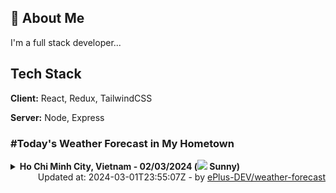## 🚀 About Me
I'm a full stack developer...


## Tech Stack

**Client:** React, Redux, TailwindCSS

**Server:** Node, Express

### #Today's Weather Forecast in My Hometown



<details>
    <summary><b>Ho Chi Minh City, Vietnam - 02/03/2024 (<img src="https://cdn.weatherapi.com/weather/64x64/day/113.png" /> Sunny)</b>
    </summary>

    
<table>
    <tr>
        <th>Hour</th>
        <td>00:00</td><td>01:00</td><td>02:00</td><td>03:00</td><td>04:00</td><td>05:00</td><td>06:00</td><td>07:00</td><td>08:00</td><td>09:00</td><td>10:00</td><td>11:00</td><td>12:00</td><td>13:00</td><td>14:00</td><td>15:00</td><td>16:00</td><td>17:00</td><td>18:00</td><td>19:00</td><td>20:00</td><td>21:00</td><td>22:00</td><td>23:00</td>
    </tr>
    <tr>
        <th>Weather</th>
        <td><img src="https://cdn.weatherapi.com/weather/64x64/night/113.png"></img></td><td><img src="https://cdn.weatherapi.com/weather/64x64/night/113.png"></img></td><td><img src="https://cdn.weatherapi.com/weather/64x64/night/113.png"></img></td><td><img src="https://cdn.weatherapi.com/weather/64x64/night/113.png"></img></td><td><img src="https://cdn.weatherapi.com/weather/64x64/night/113.png"></img></td><td><img src="https://cdn.weatherapi.com/weather/64x64/night/113.png"></img></td><td><img src="https://cdn.weatherapi.com/weather/64x64/day/116.png"></img></td><td><img src="https://cdn.weatherapi.com/weather/64x64/day/113.png"></img></td><td><img src="https://cdn.weatherapi.com/weather/64x64/day/113.png"></img></td><td><img src="https://cdn.weatherapi.com/weather/64x64/day/113.png"></img></td><td><img src="https://cdn.weatherapi.com/weather/64x64/day/113.png"></img></td><td><img src="https://cdn.weatherapi.com/weather/64x64/day/113.png"></img></td><td><img src="https://cdn.weatherapi.com/weather/64x64/day/113.png"></img></td><td><img src="https://cdn.weatherapi.com/weather/64x64/day/116.png"></img></td><td><img src="https://cdn.weatherapi.com/weather/64x64/day/116.png"></img></td><td><img src="https://cdn.weatherapi.com/weather/64x64/day/113.png"></img></td><td><img src="https://cdn.weatherapi.com/weather/64x64/day/113.png"></img></td><td><img src="https://cdn.weatherapi.com/weather/64x64/day/113.png"></img></td><td><img src="https://cdn.weatherapi.com/weather/64x64/day/113.png"></img></td><td><img src="https://cdn.weatherapi.com/weather/64x64/night/113.png"></img></td><td><img src="https://cdn.weatherapi.com/weather/64x64/night/113.png"></img></td><td><img src="https://cdn.weatherapi.com/weather/64x64/night/113.png"></img></td><td><img src="https://cdn.weatherapi.com/weather/64x64/night/113.png"></img></td><td><img src="https://cdn.weatherapi.com/weather/64x64/night/113.png"></img></td>
    </tr>
    <tr>
        <th>Condition</th>
        <td width="200px">Clear </td><td width="200px">Clear </td><td width="200px">Clear </td><td width="200px">Clear </td><td width="200px">Clear </td><td width="200px">Clear </td><td width="200px">Partly cloudy</td><td width="200px">Sunny</td><td width="200px">Sunny</td><td width="200px">Sunny</td><td width="200px">Sunny</td><td width="200px">Sunny</td><td width="200px">Sunny</td><td width="200px">Partly Cloudy </td><td width="200px">Partly Cloudy </td><td width="200px">Sunny</td><td width="200px">Sunny</td><td width="200px">Sunny</td><td width="200px">Sunny</td><td width="200px">Clear </td><td width="200px">Clear </td><td width="200px">Clear </td><td width="200px">Clear </td><td width="200px">Clear </td>
    </tr>
    <tr>
        <th>Temperature</th>
        <td>26.7 °C</td><td>26.3 °C</td><td>26.1 °C</td><td>25.9 °C</td><td>25.9 °C</td><td>25.8 °C</td><td>26 °C</td><td>26.6 °C</td><td>28.5 °C</td><td>30.4 °C</td><td>32.5 °C</td><td>34.7 °C</td><td>36.2 °C</td><td>37.2 °C</td><td>37.3 °C</td><td>36.7 °C</td><td>34.6 °C</td><td>32.4 °C</td><td>29.5 °C</td><td>27.7 °C</td><td>27.3 °C</td><td>27 °C</td><td>27 °C</td><td>26.9 °C</td>
    </tr>
    <tr>
        <th>Wind</th>
        <td>11.5 kph</td><td>7.6 kph</td><td>6.1 kph</td><td>5.8 kph</td><td>6.1 kph</td><td>7.2 kph</td><td>6.8 kph</td><td>6.5 kph</td><td>9 kph</td><td>8.6 kph</td><td>6.8 kph</td><td>4.7 kph</td><td>2.9 kph</td><td>0.7 kph</td><td>6.8 kph</td><td>16.9 kph</td><td>25.2 kph</td><td>26.3 kph</td><td>25.9 kph</td><td>25.2 kph</td><td>25.6 kph</td><td>24.5 kph</td><td>20.9 kph</td><td>16.9 kph</td>
    </tr>
</table>

</details>

<div align="right">
    Updated at: 2024-03-01T23:55:07Z - by <a target="_blank"
        href="https://github.com/ePlus-DEV/weather-forecast">ePlus-DEV/weather-forecast</a>
</div>
